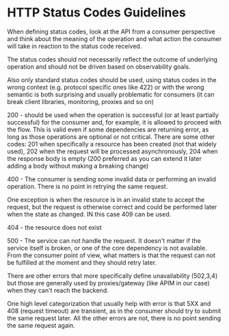 # HTTP Status Codes Guidelines

When defining status codes, look at the API from a consumer perspective and think about the meaning of the operation and what action the consumer will take in reaction to the status code received.

The status codes should not necessarily reflect the outcome of underlying operation and should not be driven based on observability goals.

Also only standard status codes should be used, using status codes in the wrong context (e.g. protocol specific ones like 422) or with the wrong semantic is both surprising and usually problematic for consumers (it can break client libraries, monitoring, proxies and so on)

200 - should be used when the operation is successful (or at least partially successful) for the consumer and, for example, it is allowed to proceed with the flow. This is valid even if some dependencies are returning error, as long as those operations are optional or not critical.
There are some other codes: 201 when specifically a resource has been created (not that widely used), 202 when the request will be processed asynchronously, 204 when the response body is empty (200 preferred as you can extend it later adding a body without making a breaking change)

400 - The consumer is sending some invalid data or performing an invalid operation. There is no point in retrying the same request.

One exception is when the resource is in an invalid state to accept the request, but the request is otherwise correct and could be performed later when the state as changed. IN this case 409 can be used.

404 - the resource does not exist

500 -  The service can not handle the request. It doesn't matter if the service itself is broken, or one of the core dependency is not available. From the consumer point of view, what matters is that the request can not be fulfilled at the moment and they should retry later.

There are other errors that more specifically define unavailability (502,3,4) but those are generally used by proxies/gateway (like APIM in our case) when they can't reach the backend.

One high level categorization that usually help with error is that 5XX and 408 (request timeout) are transient, as in the consumer should try to submit the same request later. All the other errors are not, there is no point sending the same request again.
